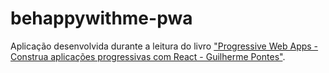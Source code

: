 # behappywithme-pwa

Aplicação desenvolvida durante a leitura do livro ["Progressive Web Apps - Construa aplicações progressivas com React - Guilherme Pontes"](https://www.casadocodigo.com.br/products/livro-pwa).
